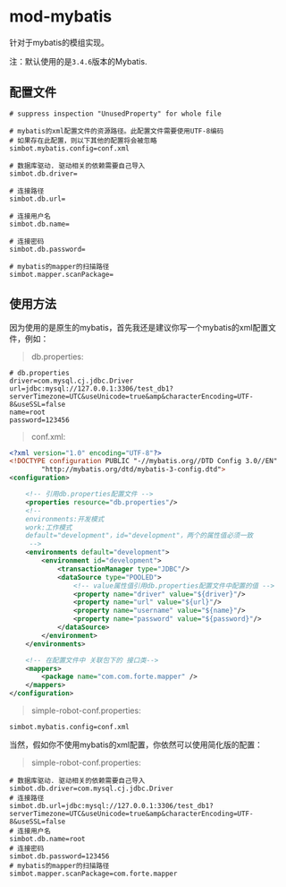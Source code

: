 # mod-mybatis

针对于mybatis的模组实现。

注：默认使用的是`3.4.6`版本的Mybatis.

## 配置文件
```properties
# suppress inspection "UnusedProperty" for whole file

# mybatis的xml配置文件的资源路径。此配置文件需要使用UTF-8编码
# 如果存在此配置，则以下其他的配置将会被忽略
simbot.mybatis.config=conf.xml

# 数据库驱动. 驱动相关的依赖需要自己导入
simbot.db.driver=

# 连接路径
simbot.db.url=

# 连接用户名
simbot.db.name=

# 连接密码
simbot.db.password=

# mybatis的mapper的扫描路径
simbot.mapper.scanPackage=
```

## 使用方法
因为使用的是原生的mybatis，首先我还是建议你写一个mybatis的xml配置文件，例如：

> db.properties: 

```properties
# db.properties
driver=com.mysql.cj.jdbc.Driver
url=jdbc:mysql://127.0.0.1:3306/test_db1?serverTimezone=UTC&useUnicode=true&amp&characterEncoding=UTF-8&useSSL=false
name=root
password=123456
```

> conf.xml: 

```xml
<?xml version="1.0" encoding="UTF-8"?>
<!DOCTYPE configuration PUBLIC "-//mybatis.org//DTD Config 3.0//EN"
        "http://mybatis.org/dtd/mybatis-3-config.dtd">
<configuration>

    <!-- 引用db.properties配置文件 -->
    <properties resource="db.properties"/>
    <!--
    environments:开发模式
    work:工作模式
    default="development"，id="development"，两个的属性值必须一致
     -->
    <environments default="development">
        <environment id="development">
            <transactionManager type="JDBC"/>
            <dataSource type="POOLED">
                <!-- value属性值引用db.properties配置文件中配置的值 -->
                <property name="driver" value="${driver}"/>
                <property name="url" value="${url}"/>
                <property name="username" value="${name}"/>
                <property name="password" value="${password}"/>
            </dataSource>
        </environment>
    </environments>

    <!-- 在配置文件中 关联包下的 接口类-->
    <mappers>
        <package name="com.com.forte.mapper" />
    </mappers>
</configuration>
```

> simple-robot-conf.properties: 

```properties
simbot.mybatis.config=conf.xml
```

当然，假如你不使用mybatis的xml配置，你依然可以使用简化版的配置：

> simple-robot-conf.properties: 

```properties
# 数据库驱动. 驱动相关的依赖需要自己导入
simbot.db.driver=com.mysql.cj.jdbc.Driver
# 连接路径
simbot.db.url=jdbc:mysql://127.0.0.1:3306/test_db1?serverTimezone=UTC&useUnicode=true&amp&characterEncoding=UTF-8&useSSL=false
# 连接用户名
simbot.db.name=root
# 连接密码
simbot.db.password=123456
# mybatis的mapper的扫描路径
simbot.mapper.scanPackage=com.forte.mapper
```